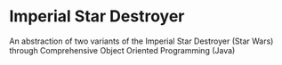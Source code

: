 # Imperial Star Destroyer
 An abstraction of two variants of the Imperial Star Destroyer (Star Wars) through Comprehensive Object Oriented Programming (Java)
